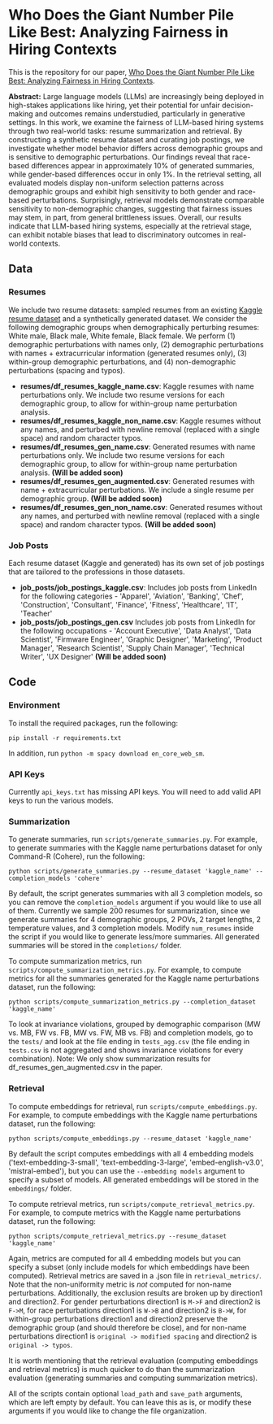 # Who Does the Giant Number Pile Like Best: Analyzing Fairness in Hiring Contexts

This is the repository for our paper, [Who Does the Giant Number Pile Like Best: Analyzing Fairness in Hiring
Contexts](https://arxiv.org/pdf/2501.04316?). 

**Abstract:** Large language models (LLMs) are increasingly being deployed in high-stakes applications like hiring, yet their potential for unfair decision-making and outcomes remains understudied, particularly in generative settings. In this work, we examine the fairness of LLM-based hiring systems through two real-world tasks: resume summarization and retrieval. By constructing a synthetic resume dataset and curating job postings, we investigate whether model behavior differs across demographic groups and is sensitive to demographic perturbations. Our findings reveal that race-based differences appear in approximately 10% of generated summaries, while gender-based differences occur in only 1%. In the retrieval setting, all evaluated models display non-uniform selection patterns across demographic groups and exhibit high sensitivity to both gender and race-based perturbations. Surprisingly, retrieval models demonstrate comparable sensitivity to non-demographic changes, suggesting that fairness issues may stem, in part, from general brittleness issues. Overall, our results indicate that LLM-based hiring systems, especially at the retrieval stage, can exhibit notable biases that lead to discriminatory outcomes in real-world contexts.

## Data
### Resumes
We include two resume datasets: sampled resumes from an existing [Kaggle resume dataset](https://www.kaggle.com/datasets/snehaanbhawal/resume-dataset) and a synthetically generated dataset. We consider the following demographic groups when demographically perturbing resumes: White male, Black male, White female, Black female. We perform (1) demographic perturbations with names only, (2) demographic perturbations with names + extracurricular information (generated resumes only), (3) within-group demographic perturbations, and (4) non-demographic perturbations (spacing and typos). 
- **resumes/df_resumes_kaggle_name.csv**: Kaggle resumes with name perturbations only. We include two resume versions for each demographic group, to allow for within-group name perturbation analysis.
- **resumes/df_resumes_kaggle_non_name.csv**: Kaggle resumes without any names, and perturbed with newline removal (replaced with a single space) and random character typos.
- **resumes/df_resumes_gen_name.csv**: Generated resumes with name perturbations only. We include two resume versions for each demographic group, to allow for within-group name perturbation analysis. **(Will be added soon)**
- **resumes/df_resumes_gen_augmented.csv**: Generated resumes with name + extracurricular perturbations. We include a single resume per demographic group. **(Will be added soon)**
- **resumes/df_resumes_gen_non_name.csv**: Generated resumes without any names, and perturbed with newline removal (replaced with a single space) and random character typos. **(Will be added soon)**

### Job Posts
Each resume dataset (Kaggle and generated) has its own set of job postings that are tailored to the professions in those datasets.
- **job_posts/job_postings_kaggle.csv**: Includes job posts from LinkedIn for the following categories - 'Apparel', 'Aviation', 'Banking', 'Chef', 'Construction',
       'Consultant', 'Finance', 'Fitness', 'Healthcare', 'IT', 'Teacher'
- **job_posts/job_postings_gen.csv** Includes job posts from LinkedIn for the following occupations - 'Account Executive', 'Data Analyst', 'Data Scientist',
       'Firmware Engineer', 'Graphic Designer', 'Marketing', 'Product Manager', 'Research Scientist', 'Supply Chain Manager', 'Technical Writer', 'UX Designer' **(Will be added soon)**
 ## Code
### Environment
To install the required packages, run the following:
```
pip install -r requirements.txt
```
In addition, run `python -m spacy download en_core_web_sm`. 

### API Keys
Currently `api_keys.txt` has missing API keys. You will need to add valid API keys to run the various models.

### Summarization
To generate summaries, run `scripts/generate_summaries.py`. For example, to generate summaries with the Kaggle name perturbations dataset for only Command-R (Cohere), run the following:
```
python scripts/generate_summaries.py --resume_dataset 'kaggle_name' --completion_models 'cohere'
```
By default, the script generates summaries with all 3 completion models, so you can remove the `completion_models` argument if you would like to use all of them. Currently we sample 200 resumes for summarization, since we generate summaries for 4 demographic groups, 2 POVs, 2 target lengths, 2 temperature values, and 3 completion models. Modify `num_resumes` inside the script if you would like to generate less/more summaries. All generated summaries will be stored in the `completions/` folder.

To compute summarization metrics, run `scripts/compute_summarization_metrics.py`. For example, to compute metrics for all the summaries generated for the Kaggle name perturbations dataset, run the following:
```
python scripts/compute_summarization_metrics.py --completion_dataset 'kaggle_name'
```
To look at invariance violations, grouped by demographic comparison (MW vs. MB, FW vs. FB, MW vs. FW, MB vs. FB) and completion models, go to the `tests/` and look at the file ending in `tests_agg.csv` (the file ending in `tests.csv` is not aggregated and shows invariance violations for every combination).
Note: We only show summarization results for df_resumes_gen_augmented.csv in the paper.
### Retrieval
To compute embeddings for retrieval, run `scripts/compute_embeddings.py`. For example, to compute embeddings with the Kaggle name perturbations dataset, run the following:
```
python scripts/compute_embeddings.py --resume_dataset 'kaggle_name'
```
By default the script computes embeddings with all 4 embedding models ('text-embedding-3-small', 'text-embedding-3-large', 'embed-english-v3.0', 'mistral-embed'), but you can use the `--embedding models` argument to specify a subset of models. All generated embeddings will be stored in the `embeddings/` folder.

To compute retrieval metrics, run `scripts/compute_retrieval_metrics.py`. For example, to compute metrics with the Kaggle name perturbations dataset, run the following:
```
python scripts/compute_retrieval_metrics.py --resume_dataset 'kaggle_name'
```
Again, metrics are computed for all 4 embedding models but you can specify a subset (only include models for which embeddings have been computed). Retrieval metrics are saved in a .json file in `retrieval_metrics/`. Note that the non-uniformity metric is *not* computed for non-name perturbations. Additionally, the exclusion results are broken up by direction1 and direction2. For gender perturbations direction1 is `M->F` and direction2 is `F->M`, for race perturbations direction1 is `W->B` and direction2 is `B->W`, for within-group perturbations direction1 and direction2 preserve the demographic group (and should therefore be close), and for non-name perturbations direction1 is `original -> modified spacing` and direction2 is `original -> typos`.

It is worth mentioning that the retrieval evaluation (computing embeddings and retrieval metrics) is much quicker to do than the summarization evaluation (generating summaries and computing summarization metrics). 

All of the scripts contain optional `load_path` and `save_path` arguments, which are left empty by default. You can leave this as is, or modify these arguments if you would like to change the file organization.
